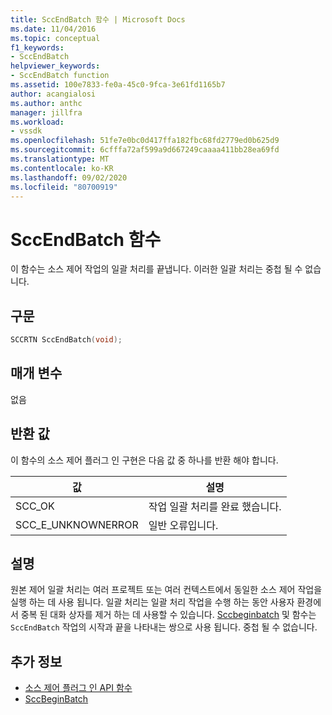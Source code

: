 ```yaml
---
title: SccEndBatch 함수 | Microsoft Docs
ms.date: 11/04/2016
ms.topic: conceptual
f1_keywords:
- SccEndBatch
helpviewer_keywords:
- SccEndBatch function
ms.assetid: 100e7833-fe0a-45c0-9fca-3e61fd1165b7
author: acangialosi
ms.author: anthc
manager: jillfra
ms.workload:
- vssdk
ms.openlocfilehash: 51fe7e0bc0d417ffa182fbc68fd2779ed0b625d9
ms.sourcegitcommit: 6cfffa72af599a9d667249caaaa411bb28ea69fd
ms.translationtype: MT
ms.contentlocale: ko-KR
ms.lasthandoff: 09/02/2020
ms.locfileid: "80700919"
---
```

# <a name="sccendbatch-function"></a>SccEndBatch 함수
이 함수는 소스 제어 작업의 일괄 처리를 끝냅니다. 이러한 일괄 처리는 중첩 될 수 없습니다.

## <a name="syntax"></a>구문

```cpp
SCCRTN SccEndBatch(void);
```

## <a name="parameters"></a>매개 변수
 없음

## <a name="return-value"></a>반환 값
 이 함수의 소스 제어 플러그 인 구현은 다음 값 중 하나를 반환 해야 합니다.

|값|설명|
|-----------|-----------------|
|SCC_OK|작업 일괄 처리를 완료 했습니다.|
|SCC_E_UNKNOWNERROR|일반 오류입니다.|

## <a name="remarks"></a>설명
 원본 제어 일괄 처리는 여러 프로젝트 또는 여러 컨텍스트에서 동일한 소스 제어 작업을 실행 하는 데 사용 됩니다. 일괄 처리는 일괄 처리 작업을 수행 하는 동안 사용자 환경에서 중복 된 대화 상자를 제거 하는 데 사용할 수 있습니다. [Sccbeginbatch](../extensibility/sccbeginbatch-function.md) 및 함수는 `SccEndBatch` 작업의 시작과 끝을 나타내는 쌍으로 사용 됩니다. 중첩 될 수 없습니다.

## <a name="see-also"></a>추가 정보
- [소스 제어 플러그 인 API 함수](../extensibility/source-control-plug-in-api-functions.md)
- [SccBeginBatch](../extensibility/sccbeginbatch-function.md)
